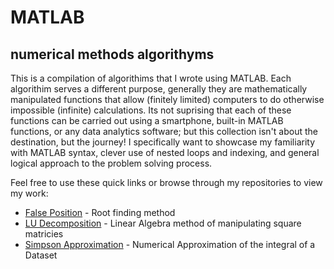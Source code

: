 # MATLAB
## numerical methods algorithyms

This is a compilation of algorithims that I wrote using MATLAB. Each algorithim serves a different purpose, generally they are mathematically manipulated functions that allow (finitely limited) computers to do otherwise impossible (infinite) calculations. Its not suprising that each of these functions can be carried out using a smartphone, built-in MATLAB functions, or any data analytics software; but this collection isn't about the destination, but the journey! I specifically want to showcase my familiarity with MATLAB syntax, clever use of nested loops and indexing, and general logical approach to the problem solving process. 

Feel free to use these quick links or browse through my repositories to view my work:

- [False Position](https://github.com/bztighe/MATLAB_algorithims/tree/master/False%20Position "Opens in this window") - Root finding method
- [LU Decomposition](https://github.com/bztighe/MATLAB_algorithims/tree/master/Lower-Upper%20Triangle%20function "Opens in this window") - Linear Algebra method of manipulating square matricies
- [Simpson Approximation](https://github.com/bztighe/MATLAB_algorithims/tree/master/Simpson%20Approximation, "Opens in this window") - Numerical Approximation of the integral of a Dataset
